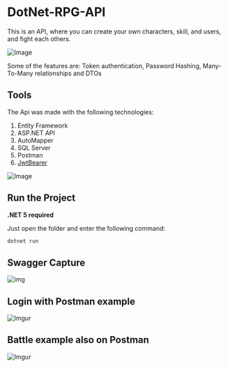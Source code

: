 # DotNet-RPG-API

This is an API, where you can create your own characters, skill, and users, and fight each others.
<br>

![Image](https://www.wannapik.com/media/W1siZiIsIjIwMTYvMDgvMjIvNjl6dzM2YnlrcV82ZG11bzJ3cHg3X2NhcnQxODUwLnBuZyJdXQ/17caf01a259a4d30/6dmuo2wpx7_cart1850.png)

Some of the features are: Token authentication, Password Hashing, Many-To-Many relationships and DTOs

## Tools

The Api was made with the following technologies:
<br>

1. Entity Framework
2. ASP.NET API
3. AutoMapper
4. SQL Server
5. Postman
6. [JwtBearer](https://www.nuget.org/packages/Microsoft.AspNetCore.Authentication.JwtBearer)

![Image](https://www.jenx.si/wp-content/uploads/2020/04/dot-net-ef-logo.png)

## Run the Project

**.NET 5 required**

Just open the folder and enter the following command:

```bash
dotnet run
```

## Swagger Capture

![img](https://i.imgur.com/3XDG6c4.png)

## Login with Postman example

![Imgur](https://i.imgur.com/F9DY7n3.png)

## Battle example also on Postman

![Imgur](https://i.imgur.com/yak5ARQ.png)
